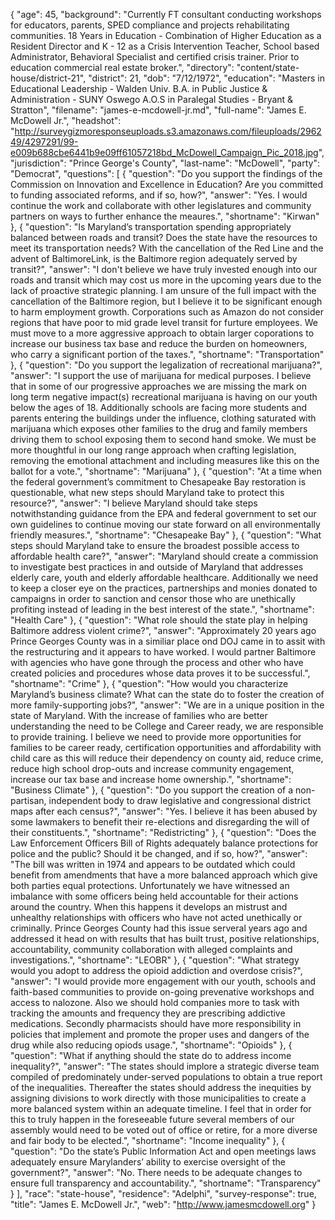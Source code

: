 {
  "age": 45,
  "background": "Currently FT consultant conducting workshops for educators, parents, SPED compliance and projects rehabilitating communities.  18 Years in Education - Combination of Higher Education as a Resident Director and K - 12 as a Crisis Intervention Teacher, School based Administrator, Behavioral Specialist and certified crisis trainer.  Prior to education commercial real estate broker.",
  "directory": "content/state-house/district-21",
  "district": 21,
  "dob": "7/12/1972",
  "education": "Masters in Educational Leadership - Walden Univ. B.A.  in Public Justice & Administration - SUNY Oswego A.O.S in Paralegal Studies - Bryant & Stratton",
  "filename": "james-e-mcdowell-jr.md",
  "full-name": "James E. McDowell Jr.",
  "headshot": "http://surveygizmoresponseuploads.s3.amazonaws.com/fileuploads/296249/4297291/99-e009b688cbe6441b9e09ff61057218bd_McDowell_Campaign_Pic_2018.jpg",
  "jurisdiction": "Prince George's County",
  "last-name": "McDowell",
  "party": "Democrat",
  "questions": [
    {
      "question": "Do you support the findings of the Commission on Innovation and Excellence in Education? Are you committed to funding associated reforms, and if so, how?",
      "answer": "Yes.  I would continue the work and collaborate with other legislatures and community partners on ways to further enhance the meaures.",
      "shortname": "Kirwan"
    },
    {
      "question": "Is Maryland’s transportation spending appropriately balanced between roads and transit? Does the state have the resources to meet its transportation needs? With the cancellation of the Red Line and the advent of BaltimoreLink, is the Baltimore region adequately served by transit?",
      "answer": "I don't believe we have truly invested enough into our roads and transit which may cost us more in the upcoming years due to the lack of proactive strategic planning.  I am unsure of the full impact with the cancellation of the Baltimore region, but I believe it to be significant enough to harm employment growth.  Corporations such as Amazon do not consider regions that have poor to mid grade level transit for furture employees.  We must move to a more aggressive approach to obtain larger coporations to increase our business tax base and reduce the burden on homeowners, who carry a significant portion of the taxes.",
      "shortname": "Transportation"
    },
    {
      "question": "Do you support the legalization of recreational marijuana?",
      "answer": "I support the use of marijuana for medical purposes.  I believe that in some of our progressive approaches we are missing the mark on long term negative impact(s) recreational marijuana is having on our youth below the ages of 18.  Additionally schools are facing more students and parents entering the buildings under the influence, clothing saturated with marijuana which exposes other families to the drug and family members driving them to school exposing them to second hand smoke.  We must be more thoughtful in our long range approach when crafting legislation, removing the emotional attachment and including measures like this on the ballot for a vote.",
      "shortname": "Marijuana"
    },
    {
      "question": "At a time when the federal government’s commitment to Chesapeake Bay restoration is questionable, what new steps should Maryland take to protect this resource?",
      "answer": "I believe Maryland should take steps notwithstanding guidance from the EPA and federal government to set our own guidelines to continue moving our state forward on all environmentally friendly measures.",
      "shortname": "Chesapeake Bay"
    },
    {
      "question": "What steps should Maryland take to ensure the broadest possible access to affordable health care?",
      "answer": "Maryland should create a commission to investigate best practices in and outside of Maryland that addresses elderly care, youth and elderly affordable healthcare.  Additionally we need to keep a closer eye on the practices, partnerships and monies donated to campaigns in order to sanction and censor those who are unethically profiting instead of leading in the best interest of the state.",
      "shortname": "Health Care"
    },
    {
      "question": "What role should the state play in helping Baltimore address violent crime?",
      "answer": "Approximately 20 years ago Prince Georges County was in a similiar place ond DOJ came in to assit with the restructuring and it appears to have worked.  I would partner Baltimore with agencies who have gone through the process and other who have created policies and procedures whose data proves it to be successful.",
      "shortname": "Crime"
    },
    {
      "question": "How would you characterize Maryland’s business climate? What can the state do to foster the creation of more family-supporting jobs?",
      "answer": "We are in a unique position in the state of Maryland.  With the increase of families who are better understanding the need to be College and Career ready, we are responsible to provide training.  I believe we need to provide more opportunities for families to be career ready, certification opportunities and affordability with child care as this will reduce their dependency on county aid, reduce crime, reduce high school drop-outs and increase community engagement, increase our tax base and increase home ownership.",
      "shortname": "Business Climate"
    },
    {
      "question": "Do you support the creation of a non-partisan, independent body to draw legislative and congressional district maps after each census?",
      "answer": "Yes.  I believe it has been abused by some lawmakers to benefit their re-elections and disregarding the will of their constituents.",
      "shortname": "Redistricting"
    },
    {
      "question": "Does the Law Enforcement Officers Bill of Rights adequately balance protections for police and the public? Should it be changed, and if so, how?",
      "answer": "The bill was written in 1974 and appears to be outdated which could benefit from amendments that have a more balanced approach which give both parties equal protections.  Unfortunately we have witnessed an imbalance with some officers being held accountable for their actions around the country.  When this happens it develops an mistrust and unhealthy relationships with officers who have not acted unethically or criminally.   Prince Georges County had this issue serveral years ago and addressed it head on with results that has built trust, positive relationships, accountability, community collaboration with alleged complaints and investigations.",
      "shortname": "LEOBR"
    },
    {
      "question": "What strategy would you adopt to address the opioid addiction and overdose crisis?",
      "answer": "I would provide more engagement with our youth, schools and faith-based communities to provide on-going prevenative workshops and access to nalozone.  Also we should hold companies more to task with tracking the amounts and frequency they are prescribing addictive medications.  Secondly pharmacists should have more responsibility in policies that implement and promote the proper uses and dangers of the drug while also reducing opiods usage.",
      "shortname": "Opioids"
    },
    {
      "question": "What if anything should the state do to address income inequality?",
      "answer": "The states should implore a strategic diverse team compiled of predominately under-served populations to obtain a true report of the inequalities.  Thereafter the states should address the inequities by assigning divisions to work directly with those municipalities to create a more balanced system within an adequate timeline.  I feel that in order for this to truly happen in the foreseeable future several members of our assembly would need to be voted out of office or retire, for a more diverse and fair body to be elected.",
      "shortname": "Income inequality"
    },
    {
      "question": "Do the state’s Public Information Act and open meetings laws adequately ensure Marylanders’ ability to exercise oversight of the government?",
      "answer": "No.  There needs to be adequate changes to ensure full transparency and accountability.",
      "shortname": "Transparency"
    }
  ],
  "race": "state-house",
  "residence": "Adelphi",
  "survey-response": true,
  "title": "James E. McDowell Jr.",
  "web": "http://www.jamesmcdowell.org"
}
